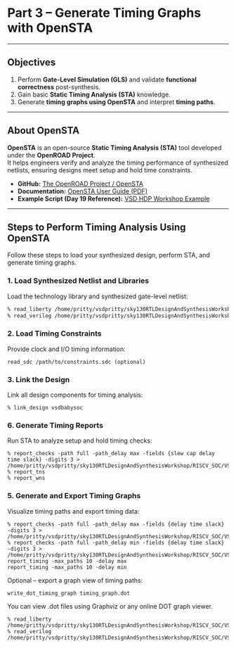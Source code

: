#  Part 3 – Generate Timing Graphs with OpenSTA

---

##  Objectives

1. Perform **Gate-Level Simulation (GLS)** and validate **functional correctness** post-synthesis.  
2. Gain basic **Static Timing Analysis (STA)** knowledge.  
3. Generate **timing graphs using OpenSTA** and interpret **timing paths**.

---

##  About OpenSTA

**OpenSTA** is an open-source **Static Timing Analysis (STA)** tool developed under the **OpenROAD Project**.  
It helps engineers verify and analyze the timing performance of synthesized netlists, ensuring designs meet setup and hold time constraints.

-  **GitHub:** [The OpenROAD Project / OpenSTA](https://github.com/The-OpenROAD-Project/OpenSTA)
-  **Documentation:** [OpenSTA User Guide (PDF)](https://github.com/The-OpenROAD-Project/OpenSTA/blob/master/doc/OpenSTA.pdf)
-  **Example Script (Day 19 Reference):** [VSD HDP Workshop Example](https://github.com/arunkpv/vsd-hdp/blob/main/docs/Day_19.md)

---

##  Steps to Perform Timing Analysis Using OpenSTA

Follow these steps to load your synthesized design, perform STA, and generate timing graphs.

### 1. Load Synthesized Netlist and Libraries
Load the technology library and synthesized gate-level netlist:

```tcl
% read_liberty /home/pritty/vsdpritty/sky130RTLDesignAndSynthesisWorkshop/RISCV_SOC/VSDBabySoC/src/lib/sky130_fd_sc_hd__tt_025C_1v80.lib 
% read_verilog /home/pritty/vsdpritty/sky130RTLDesignAndSynthesisWorkshop/RISCV_SOC/VSDBabySoC/src/module/vsdbabysoc.synth.v


```

### 2. Load Timing Constraints

Provide clock and I/O timing information:
```
read_sdc /path/to/constraints.sdc (optional)
```

### 3. Link the Design
Link all design components for timing analysis:
```
% link_design vsdbabysoc
```

### 6. Generate Timing Reports

Run STA to analyze setup and hold timing checks:
```
% report_checks -path full -path_delay max -fields {slew cap delay time slack} -digits 3 > /home/pritty/vsdpritty/sky130RTLDesignAndSynthesisWorkshop/RISCV_SOC/VSDBabySoC/output/post_synth_sim/timing_report.txt
% report_tns
% report_wns
```
### 5. Generate and Export Timing Graphs

Visualize timing paths and export timing data:

```
% report_checks -path full -path_delay max -fields {delay time slack} -digits 3 > /home/pritty/vsdpritty/sky130RTLDesignAndSynthesisWorkshop/RISCV_SOC/VSDBabySoC/output/post_synth_sim/setup_report.txt
% report_checks -path full -path_delay min -fields {delay time slack} -digits 3 > /home/pritty/vsdpritty/sky130RTLDesignAndSynthesisWorkshop/RISCV_SOC/VSDBabySoC/output/post_synth_sim/hold_report.txt
report_timing -max_paths 10 -delay max
report_timing -max_paths 10 -delay min
```

Optional – export a graph view of timing paths:
```
write_dot_timing_graph timing_graph.dot
```
You can view .dot files using Graphviz or any online DOT graph viewer.
```
% read_liberty /home/pritty/vsdpritty/sky130RTLDesignAndSynthesisWorkshop/RISCV_SOC/VSDBabySoC/src/lib/sky130_fd_sc_hd__tt_025C_1v80.lib 
% read_verilog /home/pritty/vsdpritty/sky130RTLDesignAndSynthesisWorkshop/RISCV_SOC/VSDBabySoC/src/module/vsdbabysoc.synth.v
